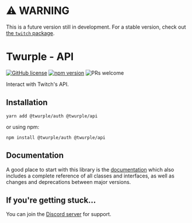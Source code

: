 # ⚠ WARNING

This is a future version still in development. For a stable version, check out [the `twitch` package](https://www.npmjs.com/package/twitch).

# Twurple - API

[![GitHub license](https://img.shields.io/badge/license-MIT-blue.svg)](https://github.com/twurple/twurple/blob/main/LICENSE)
[![npm version](https://img.shields.io/npm/v/@twurple/api.svg?style=flat)](https://www.npmjs.com/package/@twurple/api)
![PRs welcome](https://img.shields.io/badge/PRs-welcome-brightgreen.svg)

Interact with Twitch's API.

## Installation

	yarn add @twurple/auth @twurple/api

or using npm:

	npm install @twurple/auth @twurple/api

## Documentation

A good place to start with this library is the [documentation](https://twurple.js.org)
which also includes a complete reference of all classes and interfaces, as well as changes and deprecations between major versions.

## If you're getting stuck...

You can join the [Discord server](https://discord.gg/b9ZqMfz) for support.
